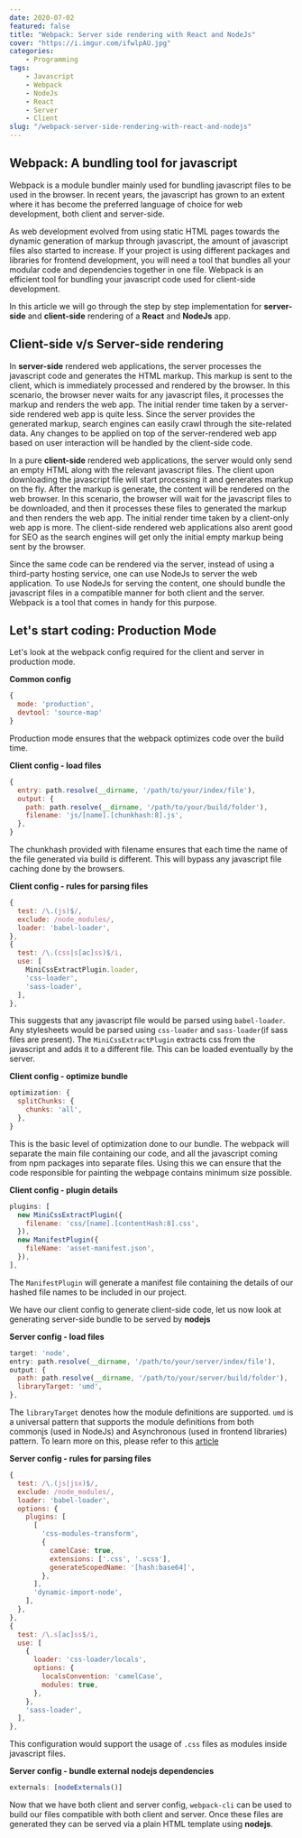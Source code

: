 ```yaml
---
date: 2020-07-02
featured: false
title: "Webpack: Server side rendering with React and NodeJs"
cover: "https://i.imgur.com/ifwlpAU.jpg"
categories: 
    - Programming
tags:
    - Javascript
    - Webpack
    - NodeJs
    - React
    - Server
    - Client
slug: "/webpack-server-side-rendering-with-react-and-nodejs"
---
```


## Webpack: A bundling tool for javascript

Webpack is a module bundler mainly used for bundling javascript files to be used in the browser. In recent years, the javascript has grown to an extent where it has become the preferred language of choice for web development, both client and server-side. 

As web development evolved from using static HTML pages towards the dynamic generation of markup through javascript, the amount of javascript files also started to increase. If your project is using different packages and libraries for frontend development, you will need a tool that bundles all your modular code and dependencies together in one file. Webpack is an efficient tool for bundling your javascript code used for client-side development.

In this article we will go through the step by step implementation for **server-side** and **client-side** rendering of a **React** and **NodeJs** app.

## Client-side v/s Server-side rendering

In **server-side** rendered web applications, the server processes the javascript code and generates the HTML markup. This markup is sent to the client, which is immediately processed and rendered by the browser. In this scenario, the browser never waits for any javascript files, it processes the markup and renders the web app. The initial render time taken by a server-side rendered web app is quite less. Since the server provides the generated markup, search engines can easily crawl through the site-related data. Any changes to be applied on top of the server-rendered web app based on user interaction will be handled by the client-side code.

In a pure **client-side** rendered web applications, the server would only send an empty HTML along with the relevant javascript files. The client upon downloading the javascript file will start processing it and generates markup on the fly. After the markup is generate, the content will be rendered on the web browser. In this scenario, the browser will wait for the javascript files to be downloaded, and then it processes these files to generated the markup and then renders the web app. The initial render time taken by a client-only web app is more. The client-side rendered web applications also arent good for SEO as the search engines will get only the initial empty markup being sent by the browser.

Since the same code can be rendered via the server, instead of using a third-party hosting service, one can use NodeJs to server the web application. To use NodeJs for serving the content, one should bundle the javascript files in a compatible manner for both client and the server. Webpack is a tool that comes in handy for this purpose.

## Let's start coding: Production Mode

Let's look at the webpack config required for the client and server in production mode.

**Common config**
```javascript
{
  mode: 'production',
  devtool: 'source-map'
}
```

Production mode ensures that the webpack optimizes code over the build time. 

**Client config - load files**
```javascript
{
  entry: path.resolve(__dirname, '/path/to/your/index/file'),
  output: {
    path: path.resolve(__dirname, '/path/to/your/build/folder'),
    filename: 'js/[name].[chunkhash:8].js',
  },
}
```

The chunkhash provided with filename ensures that each time the name of the file generated via build is different. This will bypass any javascript file caching done by the browsers.

**Client config - rules for parsing files**
```javascript
{
  test: /\.(js)$/,
  exclude: /node_modules/,
  loader: 'babel-loader',
},
{
  test: /\.(css|s[ac]ss)$/i,
  use: [
    MiniCssExtractPlugin.loader,
    'css-loader',
    'sass-loader',
  ],
},
```

This suggests that any javascript file would be parsed using `babel-loader`. Any stylesheets would be parsed using `css-loader` and `sass-loader`(if sass files are present). The `MiniCssExtractPlugin` extracts css from the javascript and adds it to a different file. This can be loaded eventually by the server.

**Client config - optimize bundle**
```javascript
optimization: {
  splitChunks: {
    chunks: 'all',
  },
}
```

This is the basic level of optimization done to our bundle. The webpack will separate the main file containing our code, and all the javascript coming from npm packages into separate files. Using this we can ensure that the code responsible for painting the webpage contains minimum size possible.

**Client config - plugin details**

```javascript
plugins: [
  new MiniCssExtractPlugin({
    filename: 'css/[name].[contentHash:8].css',
  }),
  new ManifestPlugin({
    fileName: 'asset-manifest.json',
  }),
],
```

The `ManifestPlugin` will generate a manifest file containing the details of our hashed file names to be included in our project.

We have our client config to generate client-side code, let us now look at generating server-side bundle to be served by **nodejs**

**Server config - load files**
```javascript
target: 'node',
entry: path.resolve(__dirname, '/path/to/your/server/index/file'),
output: {
  path: path.resolve(__dirname, '/path/to/your/server/build/folder'),
  libraryTarget: 'umd',
},
```

The `libraryTarget` denotes how the module definitions are supported. `umd` is a universal pattern that supports the module definitions from both commonjs (used in NodeJs) and Asynchronous (used in frontend libraries) pattern. To learn more on this, please refer to this [article](https://www.davidbcalhoun.com/2014/what-is-amd-commonjs-and-umd/)


**Server config - rules for parsing files**
```javascript
{
  test: /\.(js|jsx)$/,
  exclude: /node_modules/,
  loader: 'babel-loader',
  options: {
    plugins: [
      [
        'css-modules-transform',
        {
          camelCase: true,
          extensions: ['.css', '.scss'],
          generateScopedName: '[hash:base64]',
        },
      ],
      'dynamic-import-node',
    ],
  },
},
{
  test: /\.s[ac]ss$/i,
  use: [
    {
      loader: 'css-loader/locals',
      options: {
        localsConvention: 'camelCase',
        modules: true,
      },
    },
    'sass-loader',
  ],
},
```

This configuration would support the usage of `.css` files as modules inside javascript files.

**Server config - bundle external nodejs dependencies**
```javascript
externals: [nodeExternals()]
```

Now that we have both client and server config, `webpack-cli` can be used to build our files compatible with both client and server. Once these files are generated they can be served via a plain HTML template using **nodejs**.
